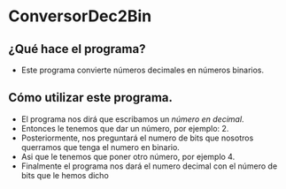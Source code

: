 # ConversorDec2Bin

## ¿Qué hace el programa?

* Este programa convierte números decimales en números binarios.

## Cómo utilizar este programa.

* El programa nos dirá que escribamos un _número en decimal_.
 * Entonces le tenemos que dar un número, por ejemplo: 2.
* Posteriormente, nos preguntará el numero de bits que nosotros querramos que tenga el numero en binario.
 * Asi que le tenemos que poner otro número, por ejemplo 4.
* Finalmente el programa nos dará el numero decimal con el número de bits que le hemos dicho
